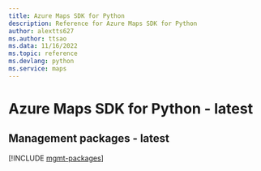 ```yaml
---
title: Azure Maps SDK for Python
description: Reference for Azure Maps SDK for Python
author: alextts627
ms.author: ttsao
ms.data: 11/16/2022
ms.topic: reference
ms.devlang: python
ms.service: maps
---
```

# Azure Maps SDK for Python - latest

## Management packages - latest
[!INCLUDE [mgmt-packages](maps-mgmt-index.md)]